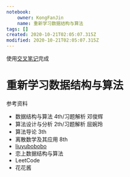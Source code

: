 ```yaml
---
notebook:
    owner: KongFanJin
    name: 重新学习数据结构与算法
tags: []
created: 2020-10-21T02:05:07.315Z
modified: 2020-10-21T02:05:07.315Z
---
```


使用[交叉笔记](https://crossnote.app/?repo=https%3A%2F%2Fgithub.com%2FKongFanJin%2FRelean-D-A.git&branch=main&filePath=README.md)完成

# 重新学习数据结构与算法
<!-- @crossnote.comment "id":"b5344b1f-757b-4eba-9c73-090693eed368" -->  

参考资料
- 数据结构与算法 4th/习题解析 邓俊辉
- 算法设计与分析 2th/习题解析 屈婉玲
- 算法导论 3th
- 离散数学及其应用 8th
- [liuyubobobo](https://github.com/liuyubobobo/liuyubobobo)
- 恋上数据结构与算法
- LeetCode
- 花花酱
